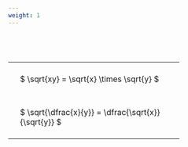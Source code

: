 ```yaml
---
weight: 1
---
```


#  
<br>
<style type="text/css">
#T_2d676 th.col_heading {
  text-align: left;
  font-size: 1em;
}
#T_2d676 td {
  text-align: left;
  font-size: 1em;
  padding: 1.5em;
}
#T_2d676_row0_col0, #T_2d676_row1_col0 {
  width: 300px;
  white-space: pre-wrap;
}
</style>
<table id="T_2d676">
  <thead>
  </thead>
  <tbody>
    <tr>
      <td id="T_2d676_row0_col0" class="data row0 col0" >$ \sqrt{xy} = \sqrt{x} \times \sqrt{y} $</td>
    </tr>
    <tr>
      <td id="T_2d676_row1_col0" class="data row1 col0" >$ \sqrt{\dfrac{x}{y}} = \dfrac{\sqrt{x}}{\sqrt{y}} $</td>
    </tr>
  </tbody>
</table>
